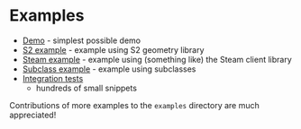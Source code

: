 # Examples

* [Demo](https://github.com/google/autocxx/tree/main/demo) - simplest possible demo
* [S2 example](https://github.com/google/autocxx/tree/main/examples/s2) - example using S2 geometry library
* [Steam example](https://github.com/google/autocxx/tree/main/examples/steam-mini) - example using (something like) the Steam client library
* [Subclass example](https://github.com/google/autocxx/tree/main/examples/subclass) - example using subclasses
* [Integration tests](https://github.com/google/autocxx/blob/main/integration-tests/tests/integration_test.rs)
  - hundreds of small snippets

Contributions of more examples to the `examples` directory are much appreciated!
